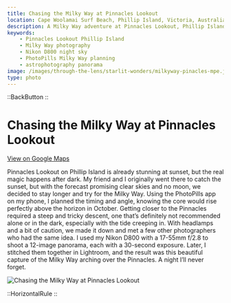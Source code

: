 ```yaml
---
title: Chasing the Milky Way at Pinnacles Lookout
location: Cape Woolamai Surf Beach, Phillip Island, Victoria, Australia
description: A Milky Way adventure at Pinnacles Lookout, Phillip Island—sunset, steep trails, careful planning, and a stitched 12-shot panorama under the stars.
keywords:
    - Pinnacles Lookout Phillip Island
    - Milky Way photography
    - Nikon D800 night sky
    - PhotoPills Milky Way planning
    - astrophotography panorama
image: /images/through-the-lens/starlit-wonders/milkyway-pinacles-mpe.jpg
type: photo
---
```


::BackButton
::

# Chasing the Milky Way at Pinnacles Lookout

<a href="https://www.google.com/maps/search/?api=1&query=Pinnacles+Lookout,+Phillip+Island,+Victoria,+Australia" target="_blank" rel="noopener noreferrer">View on Google Maps</a>

Pinnacles Lookout on Phillip Island is already stunning at sunset, but the real magic happens after dark. My friend and I originally went there to catch the sunset, but with the forecast promising clear skies and no moon, we decided to stay longer and try for the Milky Way. Using the PhotoPills app on my phone, I planned the timing and angle, knowing the core would rise perfectly above the horizon in October. Getting closer to the Pinnacles required a steep and tricky descent, one that’s definitely not recommended alone or in the dark, especially with the tide creeping in. With headlamps and a bit of caution, we made it down and met a few other photographers who had the same idea. I used my Nikon D800 with a 17-55mm f/2.8 to shoot a 12-image panorama, each with a 30-second exposure. Later, I stitched them together in Lightroom, and the result was this beautiful capture of the Milky Way arching over the Pinnacles. A night I’ll never forget.

![Chasing the Milky Way at Pinnacles Lookout](/images/through-the-lens/starlit-wonders/milkyway-pinacles-mpe.jpg)

<div class="mb-8"></div>

::HorizontalRule
::
